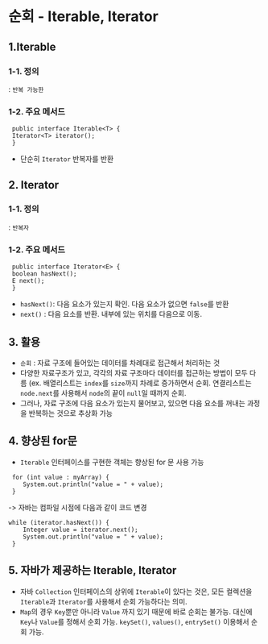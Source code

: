 # 순회 - Iterable, Iterator

## 1.Iterable

### 1-1. 정의
: `반복 가능한`

### 1-2. 주요 메서드
```
 public interface Iterable<T> {
 Iterator<T> iterator();
 }
```
- 단순히 `Iterator` 반복자를 반환

## 2. Iterator

### 1-1. 정의
: `반복자`

### 1-2. 주요 메서드
```
 public interface Iterator<E> {
 boolean hasNext();
 E next();
 }
```
- `hasNext()`: 다음 요소가 있는지 확인. 다음 요소가 없으면 `false`를 반환
- `next()` : 다음 요소를 반환. 내부에 있는 위치를 다음으로 이동.

## 3. 활용
- `순회` : 자료 구조에 들어있는 데이터를 차례대로 접근해서 처리하는 것
- 다양한 자료구조가 있고, 각각의 자료 구조마다 데이터를 접근하는 방법이 모두 다름
  (ex. 배열리스트는 `index`를 `size`까지 차례로 증가하면서 순회. 연결리스트는 `node.next`를 사용해서 `node`의 끝이 `null`일 때까지 순회.
- 그러나, 자료 구조에 다음 요소가 있는지 물어보고, 있으면 다음 요소를 꺼내는 과정을 반복하는 것으로 추상화 가능

## 4. 향상된 for문
- `Iterable` 인터페이스를 구현한 객체는 향상된 for 문 사용 가능
```
 for (int value : myArray) {
    System.out.println("value = " + value);
 }
```
-> 자바는 컴파일 시점에 다음과 같이 코드 변경
```
while (iterator.hasNext()) {
    Integer value = iterator.next();
    System.out.println("value = " + value);
 }
```

## 5. 자바가 제공하는 Iterable, Iterator
- 자바 `Collection` 인터페이스의 상위에 `Iterable`이 있다는 것은, 모든 컬렉션을 `Iterable`과 `Iterator`를 사용해서 순회 가능하다는 의미.
- `Map`의 경우 `Key`뿐만 아니라 `Value` 까지 있기 때문에 바로 순회는 불가능. 대신에 `Key`나 `Value`를 정해서 순회 가능.
   `keySet()`, `values()`, `entrySet()` 이용해서 순회 가능.
